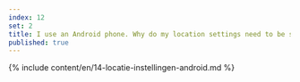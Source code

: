 ```yaml
---
index: 12
set: 2
title: I use an Android phone. Why do my location settings need to be switched on?
published: true
---
```

{% include content/en/14-locatie-instellingen-android.md %}
